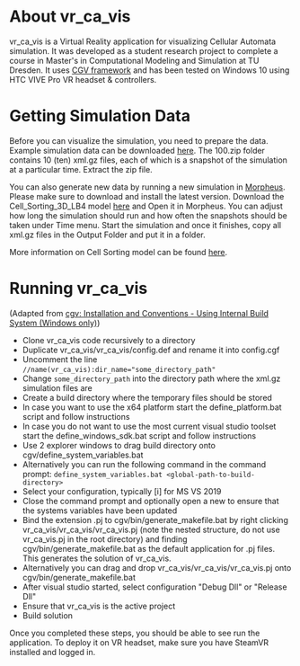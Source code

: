 # About vr_ca_vis

vr_ca_vis is a Virtual Reality application for visualizing Cellular Automata simulation. It was developed as a student research project to complete a course in Master's in Computational Modeling and Simulation at TU Dresden. It uses [CGV framework](https://github.com/sgumhold/cgv) and has been tested on Windows 10 using HTC VIVE Pro VR headset & controllers.

# Getting Simulation Data

Before you can visualize the simulation, you need to prepare the data. Example simulation data can be downloaded [here](https://cloudstore.zih.tu-dresden.de/index.php/s/wk7bw25rBjqwtdn). The 100.zip folder contains 10 (ten) xml.gz files, each of which is a snapshot of the simulation at a particular time. Extract the zip file.

You can also generate new data by running a new simulation in [Morpheus](https://morpheus.gitlab.io/category/release). Please make sure to download and install the latest version. Download the Cell_Sorting_3D_LB4 model [here](https://cloudstore.zih.tu-dresden.de/index.php/s/jLwpyfka8jENYk2) and Open it in Morpheus. You can adjust how long the simulation should run and how often the snapshots should be taken under Time menu. Start the simulation and once it finishes, copy all xml.gz files in the Output Folder and put it in a folder.

More information on Cell Sorting model can be found [here](https://morpheus.gitlab.io/model/m0021/).

# Running vr_ca_vis

(Adapted from [cgv: Installation and Conventions - Using Internal Build System (Windows only)](https://wwwpub.zih.tu-dresden.de/~gumhold/cgv/html/install.html))

- Clone vr_ca_vis code recursively to a directory
- Duplicate vr_ca_vis/vr_ca_vis/config.def and rename it into config.cgf
- Uncomment the line ```//name(vr_ca_vis):dir_name="some_directory_path"```
- Change ``some_directory_path`` into the directory path where the xml.gz simulation files are
- Create a build directory where the temporary files should be stored
- In case you want to use the x64 platform start the define_platform.bat script and follow instructions
- In case you do not want to use the most current visual studio toolset start the define_windows_sdk.bat script and follow instructions
- Use 2 explorer windows to drag build directory onto cgv/define_system_variables.bat
- Alternatively you can run the following command in the command prompt: ```define_system_variables.bat <global-path-to-build-directory>```
- Select your configuration, typically [i] for MS VS 2019
- Close the command prompt and optionally open a new to ensure that the systems variables have been updated
- Bind the extension .pj to cgv/bin/generate_makefile.bat by right clicking vr_ca_vis/vr_ca_vis/vr_ca_vis.pj (note the nested structure, do not use vr_ca_vis.pj in the root directory) and finding cgv/bin/generate_makefile.bat as the default application for .pj files. This generates the solution of vr_ca_vis.
- Alternatively you can drag and drop vr_ca_vis/vr_ca_vis/vr_ca_vis.pj onto cgv/bin/generate_makefile.bat
- After visual studio started, select configuration "Debug Dll" or "Release Dll"
- Ensure that vr_ca_vis is the active project
- Build solution

Once you completed these steps, you should be able to see run the application. To deploy it on VR headset, make sure you have SteamVR installed and logged in.
